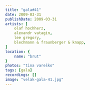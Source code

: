 ```yaml
---
title: "gala#41"
date: 2009-03-31
publishDate: 2009-03-31
artists: [
    olaf hochherz,
    alexandr vatagin,
    lee gregory,
    blechmann & fraunberger & knapp,
]
location: {
    name: "brut"
}
photos: "tina vareško"
tags: [gala]
recordings: []
image: "velak-gala-41.jpg"
---
```

